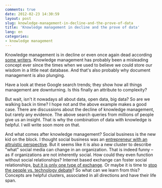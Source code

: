 ```yaml
---
comments: true
date: 2012-02-23 14:30:59
layout: post
slug: knowledge-management-in-decline-and-the-prove-of-data
title: 'Knowledge management in decline and the prove of data'
lang: en
categories:
- knowledge management
---
```


Knowledge management is in decline or even once again dead according [some writers](http://www.cmswire.com/cms/social-business/knowledge-management-in-2012-probably-dead-014352.php). Knowledge management has probably been a misleading concept ever since the times when we used to believe we could store our wisdom in a little neat database. And that's also probably why document management is also plunging.

Have a look at these Google search trends; they show how all things management are downturning. Is this finally an attribute to complexity?

<script type="text/javascript" src="http://www.gmodules.com/ig/ifr?url=http%3A%2F%2Fwww.google.com%2Fig%2Fmodules%2Fgoogle_insightsforsearch_interestovertime_searchterms.xml&amp;up__property=empty&amp;up__search_terms=web+2.0+%7Csocial+media&amp;up__location=empty&amp;up__category=0&amp;up__time_range=empty&amp;up__compare_to_category=false&amp;synd=open&amp;w=550&amp;h=350&amp;lang=en-US&amp;title=Google+Insights+for+Search&amp;border=%23ffffff%7C3px%2C1px+solid+%23999999&amp;output=js"></script>

 But wait, isn't it nowadays all about data, open data, big data? So are we walking back in time? I hope not and the above example makes a good case. There are discussions about the decline of knowledge management, but rarely any evidence. The above search queries from millions of people give us an insight. That is why the combination of data with knowledge is helpful. I will write soon more on that.

And what comes after knowledge management? Social business is the new kid on the block. I thought social business was an [entrepreneur with an altruistic perspective](http://en.wikipedia.org/wiki/Social_business). But it seems like it is also a new cluster to describe "what" social media can change in an organization. That is indeed funny – as if organizations are not inherently social. How could they even function without social relationships? Internet based exchange can foster social relationships, [but it is only one type of exchange](http://www.crisscrossed.net/2010/11/09/learn-visualization-limitations-social-media/). Or maybe it is time to [stop the people vs. technology debate](http://www.cognitive-edge.com/blogs/dave/2012/02/this_terrible_pain_in_all_the.php#more)? So what can we learn from this? Concepts are helpful clusters, associated in all directions and have their life span.

<script type="text/javascript" src="http://www.gmodules.com/ig/ifr?url=http%3A%2F%2Fwww.google.com%2Fig%2Fmodules%2Fgoogle_insightsforsearch_interestovertime_searchterms.xml&amp;up__property=empty&amp;up__search_terms=web+2.0+%7Csocial+media&amp;up__location=empty&amp;up__category=0&amp;up__time_range=empty&amp;up__compare_to_category=false&amp;synd=open&amp;w=550&amp;h=350&amp;lang=en-US&amp;title=Google+Insights+for+Search&amp;border=%23ffffff%7C3px%2C1px+solid+%23999999&amp;output=js"></script>
